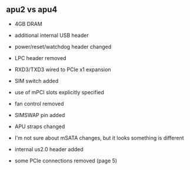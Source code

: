 apu2 vs apu4
------------

- 4GB DRAM
- additional internal USB header

- power/reset/watchdog header changed
- LPC header removed
- RXD3/TXD3 wired to PCIe x1 expansion
- SIM switch added
- use of mPCI slots explicitly specified
- fan control removed
- SIMSWAP pin added
- APU straps changed
- I'm not sure about mSATA changes, but it looks something is different
- internal us2.0 header added
- some PCIe connections removed (page 5)
